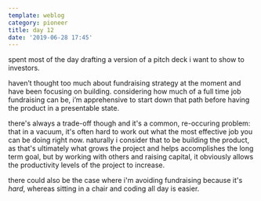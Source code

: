 ```yaml
---
template: weblog
category: pioneer
title: day 12
date: '2019-06-28 17:45'
---
```

spent most of the day drafting a version of a pitch deck i want to show to investors.

haven’t thought too much about fundraising strategy at the moment and have been focusing on building. considering how much of a full time job fundraising can be, i’m apprehensive to start down that path before having the product in a presentable state.

there's always a trade-off though and it's a common, re-occuring problem: that in a vacuum, it's often hard to work out what the most effective job you can be doing right now. naturally i consider that to be building the product, as that's ultimately what grows the project and helps accomplishes the long term goal, but by working with others and raising capital, it obviously allows the productivity levels of the project to increase.

there could also be the case where i'm avoiding fundraising because it's _hard_, whereas sitting in a chair and coding all day is easier.

